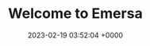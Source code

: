 ---
layout: mint
permalink: /mint/index.html
title:  "Welcome to Emersa"
date:   2023-02-19 03:52:04 +0000
categories: jekyll update
---